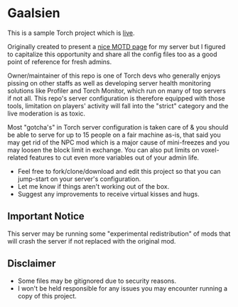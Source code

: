 # Gaalsien

This is a sample Torch project which is [live](https://space-engineers.com/server/184135/).

Originally created to present a [nice MOTD page](https://github.com/HnZGaming/Gaalsien/blob/master/Instance/motd.md) for my server but I figured to capitalize this opportunity and share all the config files too as a good point of reference for fresh admins.

Owner/maintainer of this repo is one of Torch devs who generally enjoys pissing on other staffs as well as developing server health monitoring solutions like Profiler and Torch Monitor, which run on many of top servers if not all. This repo's server configuration is therefore equipped with those tools, limitation on players' activity will fall into the "strict" category and the live moderation is as toxic.

Most "gotcha's" in Torch server configuration is taken care of & you should be able to serve for up to 15 people on a fair machine as-is, that said you may get rid of the NPC mod which is a major cause of mini-freezes and you may loosen the block limit in exchange. You can also put limits on voxel-related features to cut even more variables out of your admin life.

- Feel free to fork/clone/download and edit this project so that you can jump-start on your server's configuration.
- Let me know if things aren't working out of the box.
- Suggest any improvements to receive virtual kisses and hugs.

## Important Notice

This server may be running some "experimental redistribution" of mods that will crash the server if not replaced with the original mod.

## Disclaimer

- Some files may be gitignored due to security reasons.
- I won't be held responsible for any issues you may encounter running a copy of this project.
